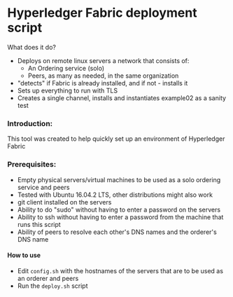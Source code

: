 # Hyperledger Fabric deployment script

What does it do?
- Deploys on remote linux servers a network that consists of:
    - An Ordering service (solo)
    - Peers, as many as needed, in the same organization
- "detects" if Fabric is already installed, and if not - installs it
- Sets up everything to run with TLS
- Creates a single channel, installs and instantiates example02 as a sanity test

### Introduction:
This tool was created to help quickly set up an environment of Hyperledger Fabric

### Prerequisites:

- Empty physical servers/virtual machines to be used as a solo ordering service and peers
- Tested with Ubuntu 16.04.2 LTS, other distributions might also work
- git client installed on the servers
- Ability to do "sudo" without having to enter a password on the servers
- Ability to ssh without having to enter a password from the machine that runs this script
- Ability of peers to resolve each other's DNS names and the orderer's DNS name

#### How to use
- Edit `config.sh` with the hostnames of the servers that are to be used as an orderer and peers
- Run the `deploy.sh` script




